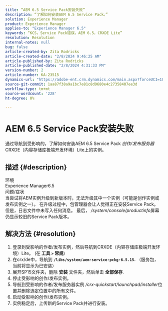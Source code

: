 ```yaml
---
title: “AEM 6.5 Service Pack安装失败”
description: “了解如何安装AEM 6.5 Service Pack。”
solution: Experience Manager
product: Experience Manager
applies-to: "Experience Manager 6.5"
keywords: “KCS，Service Pack错误，AEM 6.5，CRXDE Lite”
resolution: Resolution
internal-notes: null
bug: false
article-created-by: Zita Rodricks
article-created-date: "2/8/2024 9:46:25 AM"
article-published-by: Zita Rodricks
article-published-date: "2/8/2024 4:31:33 PM"
version-number: 2
article-number: KA-23515
dynamics-url: "https://adobe-ent.crm.dynamics.com/main.aspx?forceUCI=1&pagetype=entityrecord&etn=knowledgearticle&id=67af1fe6-66c6-ee11-9079-6045bd006704"
source-git-commit: 1aa87f38a9a1bc7e81c8d9680e4c27358407ee3d
workflow-type: tm+mt
source-wordcount: '228'
ht-degree: 0%

---
```


# AEM 6.5 Service Pack安装失败


通过导航到受影响的，了解如何安装AEM 6.5 Service Pack *创作/发布服务器* CRXDE（内容存储库极端开发环境）Lite上的实例。

## 描述 {#description}

环境<br>
Experience Manager6.5
<br>问题/症状<br>
当尝试将AEM实例升级到新版本时，无法升级其中一个实例（可能是创作实例或发布实例之一）。 在升级过程中，包管理器会让人觉得正在安装Service Pack。 但是，日志文件中未写入任何消息。 最后， */system/console/productinfo*&#x200B;屏幕仍显示较旧的Service Pack版本。


## 解决方法 {#resolution}


1. 登录到受影响的作者/发布实例，然后导航到CRXDE（内容存储库极端开发环境）Lite。 (在<b> 工具 `>`  常规</b>)
2. 在crx/de中，导航到 <b>`/libs/system/aem-service-pckg-6.5.15`. </b>（服务包，当前将显示为已安装）
3. 展开SP15文件夹，删除 <b>安装</b> 文件夹，然后单击 <b>全部保存</b>.
4. 停止受影响的创作/发布实例。
5. 导航到受影响的作者/发布服务器实例 */crx-quickstart/launchpad/installer*&#x200B;位置并删除选定位置中的所有文件。
6. 启动受影响的创作/发布实例。
7. 实例稳定后，上传新的Service Pack并进行安装。

